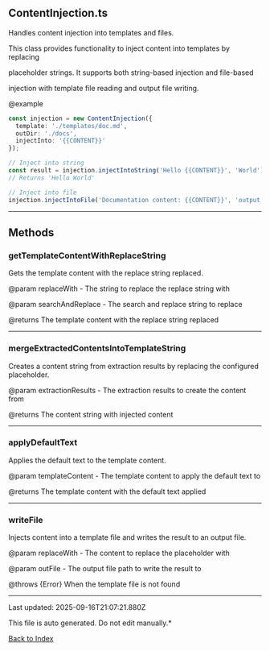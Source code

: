 ## ContentInjection.ts





 Handles content injection into templates and files.



 This class provides functionality to inject content into templates by replacing

 placeholder strings. It supports both string-based injection and file-based

 injection with template file reading and output file writing.



 @example

 ```typescript
 const injection = new ContentInjection({
   template: './templates/doc.md',
   outDir: './docs',
   injectInto: '{{CONTENT}}'
 });

 // Inject into string
 const result = injection.injectIntoString('Hello {{CONTENT}}', 'World');
 // Returns 'Hello World'

 // Inject into file
 injection.injectIntoFile('Documentation content: {{CONTENT}}', 'output.md');
 ```
 



---



## Methods



### **getTemplateContentWithReplaceString**

 Gets the template content with the replace string replaced.



 @param replaceWith - The string to replace the replace string with

 @param searchAndReplace - The search and replace string to replace

 @returns The template content with the replace string replaced

 



---



### **mergeExtractedContentsIntoTemplateString**

 Creates a content string from extraction results by replacing the configured placeholder.



 @param extractionResults - The extraction results to create the content from

 @returns The content string with injected content

 



---



### **applyDefaultText**

 Applies the default text to the template content.



 @param templateContent - The template content to apply the default text to

 @returns The template content with the default text applied

 



---



### **writeFile**

 Injects content into a template file and writes the result to an output file.



 @param replaceWith - The content to replace the placeholder with

 @param outFile - The output file path to write the result to

 @throws {Error} When the template file is not found

 



---



Last updated: 2025-09-16T21:07:21.880Z



This file is auto generated. Do not edit manually.*



[Back to Index](./index.md)